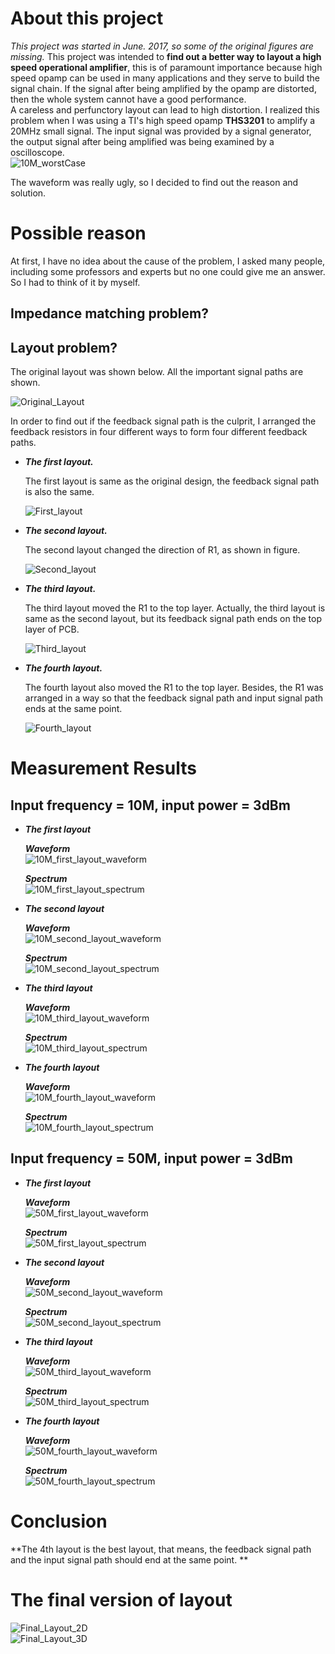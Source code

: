 # About this project   

*This project was started in June. 2017, so some of the original figures are missing.* This project was intended to **find out a better way to layout a high speed operational amplifier**, this is of paramount importance because high speed opamp can be used in many applications and they serve to build the signal chain. If the signal after being amplified by the opamp are distorted, then the whole system cannot have a good performance.    
A careless and perfunctory layout can lead to high distortion. I realized this problem when I was using a TI's high speed opamp **THS3201** to amplify a 20MHz small signal. The input signal was provided by a signal generator, the output signal after being amplified was being examined by a oscilloscope.   
![10M_worstCase](img/10m_worst_case.png)   

The waveform was really ugly, so I decided to find out the reason and solution.   

# Possible reason   

At first, I have no idea about the cause of the problem, I asked many people, including some professors and experts but no one could give me an answer. So I had to think of it by myself.   

## Impedance matching problem?   

## Layout problem?   

The original layout was shown below. All the important signal paths are shown.   

![Original_Layout](img/original_layout.png)   

In order to find out if the feedback signal path is the culprit, I arranged the feedback resistors in four different ways to form four different feedback paths.   

+ ***The first layout.***   

   The first layout is same as the original design, the feedback signal path is also the same.   

   ![First_layout](img/first_layout.jpg)   

+ ***The second layout.***   

   The second layout changed the direction of R1, as shown in figure.   

   ![Second_layout](img/second_layout.jpg)   

+ ***The third layout.***   

   The third layout moved the R1 to the top layer. Actually, the third layout is same as the second layout, but its feedback signal path ends on the top layer of PCB.   

   ![Third_layout](img/third_layout.jpg)   

+ ***The fourth layout.***   

   The fourth layout also moved the R1 to the top layer. Besides, the R1 was arranged in a way so that the feedback signal path and input signal path ends at the same point.   

   ![Fourth_layout](img/fourth_layout.jpg)   

# Measurement Results   

## Input frequency = 10M, input power = 3dBm   

+ ***The first layout***

   ***Waveform***   
   ![10M_first_layout_waveform](img/10m_1_layout_waveform.png)   

   ***Spectrum***   
   ![10M_first_layout_spectrum](img/10m_1_layout_spec.png)   

+ ***The second layout***   

   ***Waveform***   
   ![10M_second_layout_waveform](img/10m_2_layout_waveform.png)   

   ***Spectrum***   
   ![10M_second_layout_spectrum](img/10m_2_layout_spec.png)   

+ ***The third layout***   

   ***Waveform***   
   ![10M_third_layout_waveform](img/10m_3_layout_waveform.png)   

   ***Spectrum***   
   ![10M_third_layout_spectrum](img/10m_3_layout_spec.png)   

+ ***The fourth layout***   

   ***Waveform***   
   ![10M_fourth_layout_waveform](img/10m_4_layout_waveform.png)   

   ***Spectrum***   
   ![10M_fourth_layout_spectrum](img/10m_4_layout_spec.png)   

## Input frequency = 50M, input power = 3dBm

+ ***The first layout***   

   ***Waveform***   
   ![50M_first_layout_waveform](img/50m_1_layout_waveform.png)   

   ***Spectrum***   
   ![50M_first_layout_spectrum](img/50m_1_layout_spec.png)   

+ ***The second layout***   

   ***Waveform***   
   ![50M_second_layout_waveform](img/50m_2_layout_waveform.png)   

   ***Spectrum***   
   ![50M_second_layout_spectrum](img/50m_2_layout_spec.png)   

+ ***The third layout***   

   ***Waveform***   
   ![50M_third_layout_waveform](img/50m_3_layout_waveform.png)   

   ***Spectrum***   
   ![50M_third_layout_spectrum](img/50m_3_layout_spec.png)   

+ ***The fourth layout***   

   ***Waveform***   
   ![50M_fourth_layout_waveform](img/50m_4_layout_waveform.png)   

   ***Spectrum***   
   ![50M_fourth_layout_spectrum](img/50m_4_layout_spec.png)   

# Conclusion      

**The 4th layout is the best layout, that means, the feedback signal path and the input signal path should end at the same point. **    

# The final version of layout   

![Final_Layout_2D](img/finallayout2d.jpg)   
![Final_Layout_3D](img/finallayout3d.jpg)  
